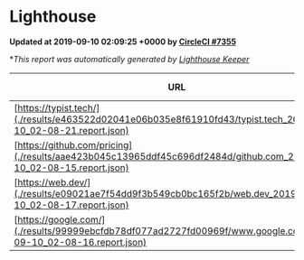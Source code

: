 
# Lighthouse

**Updated at 2019-09-10 02:09:25 +0000 by [CircleCI #7355](https://circleci.com/gh/ItinerisLtd/lighthouse-keeper-example/7355)**

**This report was automatically generated by [Lighthouse Keeper](https://github.com/itinerisltd/lighthouse-keeper)*

| URL | Performance | Accessibility | Best Practices | SEO | PWA | Updated At |
| --- | --- | --- | --- | --- | --- | --- |
| [https://typist.tech/](./results/e463522d02041e06b035e8f61910fd43/typist.tech_2019-09-10_02-08-21.report.json) |  |  |  |  |  | 2019-09-10T02:08:21.555Z |
| [https://github.com/pricing](./results/aae423b045c13965ddf45c696df2484d/github.com_2019-09-10_02-08-15.report.json) | 0.9 | 0.93 | 0.93 | 0.92 | 0.56 | 2019-09-10T02:08:15.660Z |
| [https://web.dev/](./results/e09021ae7f54dd9f3b549cb0bc165f2b/web.dev_2019-09-10_02-08-17.report.json) | 0.92 | 0.9 | 1 | 0.96 | 1 | 2019-09-10T02:08:17.239Z |
| [https://google.com/](./results/99999ebcfdb78df077ad2727fd00969f/www.google.com_2019-09-10_02-08-16.report.json) | 0.95 | 0.86 | 0.93 | 0.83 | 0.56 | 2019-09-10T02:08:16.845Z |
